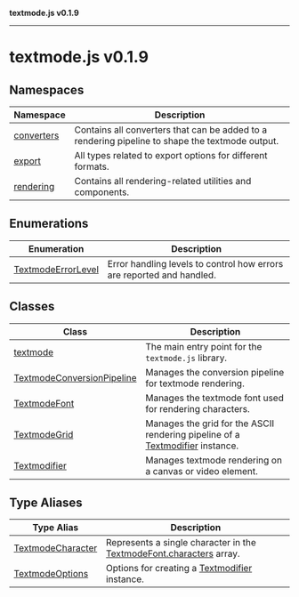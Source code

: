 **textmode.js v0.1.9**

***

# textmode.js v0.1.9

## Namespaces

| Namespace | Description |
| ------ | ------ |
| [converters](textmode.js/namespaces/converters/README.md) | Contains all converters that can be added to a rendering pipeline to shape the textmode output. |
| [export](textmode.js/namespaces/export/README.md) | All types related to export options for different formats. |
| [rendering](textmode.js/namespaces/rendering/README.md) | Contains all rendering-related utilities and components. |

## Enumerations

| Enumeration | Description |
| ------ | ------ |
| [TextmodeErrorLevel](enumerations/TextmodeErrorLevel.md) | Error handling levels to control how errors are reported and handled. |

## Classes

| Class | Description |
| ------ | ------ |
| [textmode](classes/textmode.md) | The main entry point for the `textmode.js` library. |
| [TextmodeConversionPipeline](classes/TextmodeConversionPipeline.md) | Manages the conversion pipeline for textmode rendering. |
| [TextmodeFont](classes/TextmodeFont.md) | Manages the textmode font used for rendering characters. |
| [TextmodeGrid](classes/TextmodeGrid.md) | Manages the grid for the ASCII rendering pipeline of a [Textmodifier](classes/Textmodifier.md) instance. |
| [Textmodifier](classes/Textmodifier.md) | Manages textmode rendering on a canvas or video element. |

## Type Aliases

| Type Alias | Description |
| ------ | ------ |
| [TextmodeCharacter](type-aliases/TextmodeCharacter.md) | Represents a single character in the [TextmodeFont.characters](classes/TextmodeFont.md#characters) array. |
| [TextmodeOptions](type-aliases/TextmodeOptions.md) | Options for creating a [Textmodifier](classes/Textmodifier.md) instance. |
